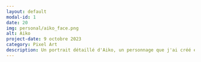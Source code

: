 ```yaml
---
layout: default
modal-id: 1
date: 20
img: personal/aiko_face.png
alt: Aiko
project-date: 9 octobre 2023
category: Pixel Art
description: Un portrait détaillé d'Aiko, un personnage que j'ai créé et conçu avec mon amie.
---
```

